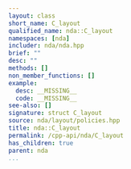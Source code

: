 ```yaml
---
layout: class
short_name: C_layout
qualified_name: nda::C_layout
namespaces: [nda]
includer: nda/nda.hpp
brief: ""
desc: ""
methods: []
non_member_functions: []
example:
  desc: __MISSING__
  code: __MISSING__
see-also: []
signature: struct C_layout
source: nda/layout/policies.hpp
title: nda::C_layout
permalink: /cpp-api/nda/C_layout
has_children: true
parent: nda
...
```


